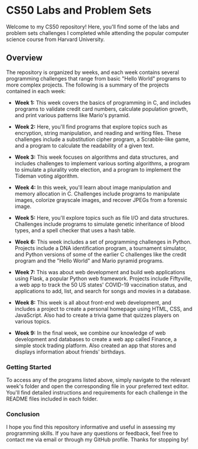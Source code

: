 # CS50 Labs and Problem Sets
Welcome to my CS50 repository! Here, you'll find some of the labs and problem sets challenges I completed while attending the popular computer science course from Harvard University.

## Overview
The repository is organized by weeks, and each week contains several programming challenges that range from basic "Hello World" programs to more complex projects. The following is a summary of the projects contained in each week:

- **Week 1:** This week covers the basics of programming in C, and includes programs to validate credit card numbers, calculate population growth, and print various patterns like Mario's pyramid.

- **Week 2:** Here, you'll find programs that explore topics such as encryption, string manipulation, and reading and writing files. These challenges include a substitution cipher program, a Scrabble-like game, and a program to calculate the readability of a given text.

- **Week 3:** This week focuses on algorithms and data structures, and includes challenges to implement various sorting algorithms, a program to simulate a plurality vote election, and a program to implement the Tideman voting algorithm.

- **Week 4:** In this week, you'll learn about image manipulation and memory allocation in C. Challenges include programs to manipulate images, colorize grayscale images, and recover JPEGs from a forensic image.

- **Week 5:** Here, you'll explore topics such as file I/O and data structures. Challenges include programs to simulate genetic inheritance of blood types, and a spell checker that uses a hash table.

- **Week 6:** This week includes a set of programming challenges in Python. Projects include a DNA identification program, a tournament simulator, and Python versions of some of the earlier C challenges like the credit program and the "Hello World" and Mario pyramid programs.

- **Week 7:** This was about web development and build web applications using Flask, a popular Python web framework. Projects include Fiftyville, a web app to track the 50 US states' COVID-19 vaccination status, and applications to add, list, and search for songs and movies in a database.

- **Week 8:** This week is all about front-end web development, and includes a project to create a personal homepage using HTML, CSS, and JavaScript. Also had to create a trivia game that quizzes players on various topics.

- **Week 9:** In the final week, we combine our knowledge of web development and databases to create a web app called Finance, a simple stock trading platform. Also created an app that stores and displays information about friends' birthdays.

### Getting Started
To access any of the programs listed above, simply navigate to the relevant week's folder and open the corresponding file in your preferred text editor. You'll find detailed instructions and requirements for each challenge in the README files included in each folder.

### Conclusion
I hope you find this repository informative and useful in assessing my programming skills. If you have any questions or feedback, feel free to contact me via email or through my GitHub profile. Thanks for stopping by!
